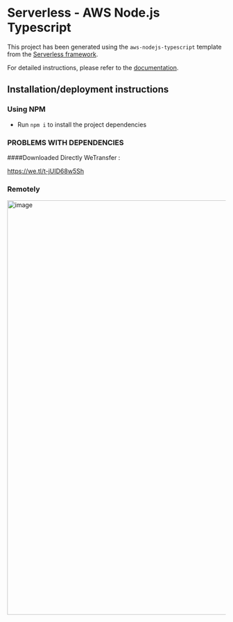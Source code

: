# Serverless - AWS Node.js Typescript

This project has been generated using the `aws-nodejs-typescript` template from the [Serverless framework](https://www.serverless.com/).

For detailed instructions, please refer to the [documentation](https://www.serverless.com/framework/docs/providers/aws/).

## Installation/deployment instructions

### Using NPM

- Run `npm i` to install the project dependencies

### PROBLEMS WITH DEPENDENCIES

####Downloaded Directly WeTransfer : 

https://we.tl/t-jUID68w5Sh

### Remotely

<img width="954" alt="image" src="https://github.com/gabristraw/ReminderApp/assets/80075323/11345e69-bb7d-43ea-9b72-2111e64e07d4">



